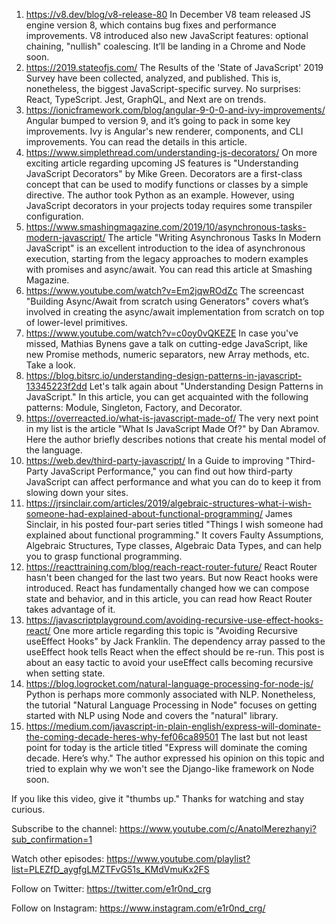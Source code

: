 1. https://v8.dev/blog/v8-release-80
In December V8 team released JS engine version 8, which contains bug fixes and performance improvements. V8 introduced also new JavaScript features: optional chaining, "nullish" coalescing. It’ll be landing in a Chrome and Node soon.
2. https://2019.stateofjs.com/
The Results of the 'State of JavaScript' 2019 Survey have been collected, analyzed, and published. This is, nonetheless, the biggest JavaScript-specific survey. No surprises: React, TypeScript. Jest, GraphQL, and Next are on trends.
3. https://ionicframework.com/blog/angular-9-0-0-and-ivy-improvements/
Angular bumped to version 9, and it’s going to pack in some key improvements. Ivy is Angular's new renderer, components, and CLI improvements. You can read the details in this article.
4. https://www.simplethread.com/understanding-js-decorators/
On more exciting article regarding upcoming JS features is "Understanding JavaScript Decorators" by Mike Green. Decorators are a first-class concept that can be used to modify functions or classes by a simple directive. The author took Python as an example. However, using JavaScript decorators in your projects today requires some transpiler configuration.
5. https://www.smashingmagazine.com/2019/10/asynchronous-tasks-modern-javascript/
The article "Writing Asynchronous Tasks In Modern JavaScript" is an excellent introduction to the idea of asynchronous execution, starting from the legacy approaches to modern examples with promises and async/await. You can read this article at Smashing Magazine.
6. https://www.youtube.com/watch?v=Em2jqwROdZc
The screencast "Building Async/Await from scratch using Generators" covers what’s involved in creating the async/await implementation from scratch on top of lower-level primitives.
7. https://www.youtube.com/watch?v=c0oy0vQKEZE
In case you've missed, Mathias Bynens‏ gave a talk on cutting-edge JavaScript, like new Promise methods, numeric separators, new Array methods, etc. Take a look.
8. https://blog.bitsrc.io/understanding-design-patterns-in-javascript-13345223f2dd
Let's talk again about "Understanding Design Patterns in JavaScript." In this article, you can get acquainted with the following patterns: Module, Singleton, Factory, and Decorator.
9. https://overreacted.io/what-is-javascript-made-of/
The very next point in my list is the article "What Is JavaScript Made Of?" by Dan Abramov. Here the author briefly describes notions that create his mental model of the language.
10. https://web.dev/third-party-javascript/
In a Guide to improving "Third-Party JavaScript Performance," you can find out how third-party JavaScript can affect performance and what you can do to keep it from slowing down your sites.
11. https://jrsinclair.com/articles/2019/algebraic-structures-what-i-wish-someone-had-explained-about-functional-programming/
James Sinclair, in his posted four-part series titled "Things I wish someone had explained about functional programming." It covers Faulty Assumptions, Algebraic Structures, Type classes, Algebraic Data Types, and can help you to grasp functional programming.
12. https://reacttraining.com/blog/reach-react-router-future/
React Router hasn't been changed for the last two years. But now React hooks were introduced. React has fundamentally changed how we can compose state and behavior, and in this article, you can read how React Router takes advantage of it.
13. https://javascriptplayground.com/avoiding-recursive-use-effect-hooks-react/
One more article regarding this topic is "Avoiding Recursive useEffect Hooks" by Jack Franklin. The dependency array passed to the useEffect hook tells React when the effect should be re-run. This post is about an easy tactic to avoid your useEffect calls becoming recursive when setting state.
14. https://blog.logrocket.com/natural-language-processing-for-node-js/
Python is perhaps more commonly associated with NLP. Nonetheless, the tutorial "Natural Language Processing in Node" focuses on getting started with NLP using Node and covers the "natural" library.
15. https://medium.com/javascript-in-plain-english/express-will-dominate-the-coming-decade-heres-why-fef06ca89501
The last but not least point for today is the article titled "Express will dominate the coming decade. Here’s why." The author expressed his opinion on this topic and tried to explain why we won't see the Django-like framework on Node soon.

If you like this video, give it "thumbs up." Thanks for watching and stay curious.

Subscribe to the channel: https://www.youtube.com/c/AnatolMerezhanyi?sub_confirmation=1

Watch other episodes: https://www.youtube.com/playlist?list=PLEZfD_aygfgLMZTFvG51s_KMdVmuKx2FS

Follow on Twitter: https://twitter.com/e1r0nd_crg

Follow on Instagram: https://www.instagram.com/e1r0nd_crg/
